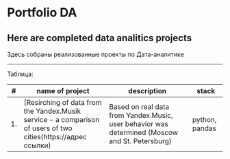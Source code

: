 # Portfolio DA
## Here are completed data analitics projects 

Здесь собраны реализованные проекты по Дата-аналитике
___

Таблица:

| #| name of project| description| stack|
|---|---------------|------------|------|
| 1.| [Resirching of data from the Yandex.Musik  service - a comparison of users of two cities(https://адрес ссылки)| Based on real data from Yandex.Music, user behavior was determined (Moscow and St. Petersburg)| python, pandas|

